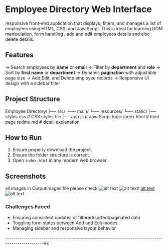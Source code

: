 # Employee Directory Web Interface

responsive front-end application that displays, filters, and manages a list of employees using HTML, CSS, and JavaScript. This is ideal for learning DOM manipulation, form handling , add and edit employees details and also delete details.


## Features

->  Search employees by **name** or **email**
->  Filter by **department** and **role**
->  Sort by **first name** or **department**
->  Dynamic **pagination** with adjustable page size
->  Add,Edit, and Delete employee records
->  Responsive UI design with a sidebar filter



## Project Structure
Employee Directory/
    |── src/ 
        └── main/
            └── resources/
                └── static/
                    |── styles.css    # CSS styles file
                    |── app.js        # JavaScript logic
        index.html  # html page 
        redme.md    # detail explanation

##  How to Run

1. Ensure properly download the project.
2. Ensure the folder structure is correct.
3. Open `index.html` in any modern web browser.

## Screenshots

all images in OutputImages file please check 
![alt text](largeDevice.png)
![alt text](medium.png)!
[alt text](small.png)
![alt text](editFrom.png)

### Challenges Faced
- Ensuring consistent updates of filtered/sorted/paginated data
- Toggling form states between Add and Edit modes
- Managing sidebar and responsive layout behavior

-------------------------------------------------------------------------------------------------Vk